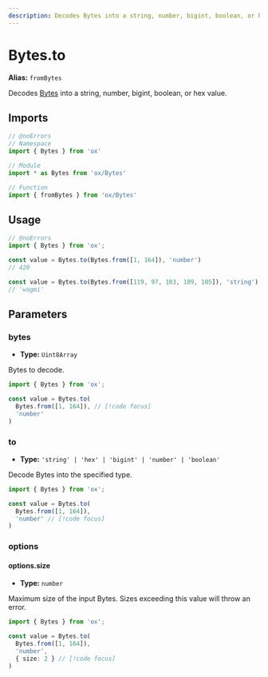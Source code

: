 ```yaml
---
description: Decodes Bytes into a string, number, bigint, boolean, or hex value.
---
```


# Bytes.to 

**Alias:** `fromBytes`

Decodes [Bytes](/api/bytes) into a string, number, bigint, boolean, or hex value.

## Imports

```ts twoslash
// @noErrors
// Namespace 
import { Bytes } from 'ox'

// Module
import * as Bytes from 'ox/Bytes'

// Function
import { fromBytes } from 'ox/Bytes'
```

## Usage

```ts twoslash
// @noErrors
import { Bytes } from 'ox';

const value = Bytes.to(Bytes.from([1, 164]), 'number')
// 420

const value = Bytes.to(Bytes.from([119, 97, 103, 109, 105]), 'string')
// 'wagmi'
```

## Parameters

### bytes

- **Type:** `Uint8Array`

Bytes to decode.

```ts twoslash
import { Bytes } from 'ox';

const value = Bytes.to(
  Bytes.from([1, 164]), // [!code focus]
  'number'
)
```

### to

- **Type:** `'string' | 'hex' | 'bigint' | 'number' | 'boolean'`

Decode Bytes into the specified type.

```ts twoslash
import { Bytes } from 'ox';

const value = Bytes.to(
  Bytes.from([1, 164]), 
  'number' // [!code focus]
)
```

### options

#### options.size

- **Type:** `number`

Maximum size of the input Bytes. Sizes exceeding this value will throw an error.

```ts twoslash
import { Bytes } from 'ox';

const value = Bytes.to(
  Bytes.from([1, 164]), 
  'number',
  { size: 2 } // [!code focus]
)
```
